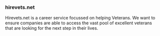 ### hirevets.net

Hirevets.net is a career service focussed on helping Veterans. We want to ensure companies are able to access the vast pool of excellent veterans that are looking for the next step in their lives.
